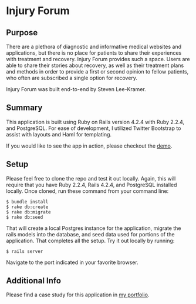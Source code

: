 # Injury Forum

## Purpose

There are a plethora of diagnostic and informative medical websites and applications, but there is no place for patients to share their experiences with treatment and recovery. Injury Forum provides such a space.  Users are able to share their stories about recovery, as well as their treatment plans and methods in order to provide a first or second opinion to fellow patients, who often are subscribed a single option for recovery.

Injury Forum was built end-to-end by Steven Lee-Kramer.

## Summary

This application is built using Ruby on Rails version 4.2.4 with Ruby 2.2.4, and PostgreSQL.  For ease of development, I utilized Twitter Bootstrap to assist with layouts and Haml for templating.

If you would like to see the app in action, please checkout the [demo](https://injury-forum.herokuapp.com).


## Setup

Please feel free to clone the repo and test it out locally.  Again, this will require that you have Ruby 2.2.4, Rails 4.2.4, and PostgreSQL installed locally.  Once cloned, run these command from your command line:

```
$ bundle install
$ rake db:create
$ rake db:migrate
$ rake db:seed
```

That will create a local Postgres instance for the application, migrate the rails models into the database, and seed data used for portions of the application. That completes all the setup.  Try it out locally by running:

`$ rails server`

Navigate to the port indicated in your favorite browser.

## Additional Info

Please find a case study for this application in [my portfolio](sleekramer.github.io/portfolio/injuryforum).
